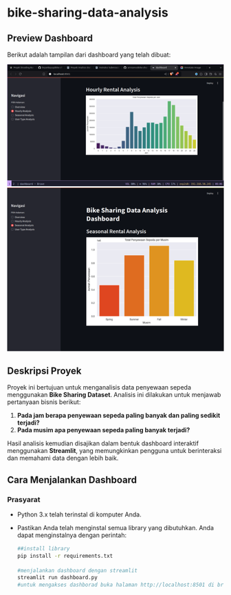 # bike-sharing-data-analysis

## Preview Dashboard

Berikut adalah tampilan dari dashboard yang telah dibuat:

![Dashboard Screenshot](preview.png)
![Dashboard Screenshot](preview2.png)


## Deskripsi Proyek

Proyek ini bertujuan untuk menganalisis data penyewaan sepeda menggunakan **Bike Sharing Dataset**. Analisis ini dilakukan untuk menjawab pertanyaan bisnis berikut:

1. **Pada jam berapa penyewaan sepeda paling banyak dan paling sedikit terjadi?**
2. **Pada musim apa penyewaan sepeda paling banyak terjadi?**

Hasil analisis kemudian disajikan dalam bentuk dashboard interaktif menggunakan **Streamlit**, yang memungkinkan pengguna untuk berinteraksi dan memahami data dengan lebih baik.

## Cara Menjalankan Dashboard

### **Prasyarat**

- Python 3.x telah terinstal di komputer Anda.
- Pastikan Anda telah menginstal semua library yang dibutuhkan. Anda dapat menginstalnya dengan perintah:

  ```bash
  ##install library
  pip install -r requirements.txt
  
  #menjalankan dashboard dengan streamlit
  streamlit run dashboard.py
  #untuk mengakses dashborad buka halaman http://localhost:8501 di browser
